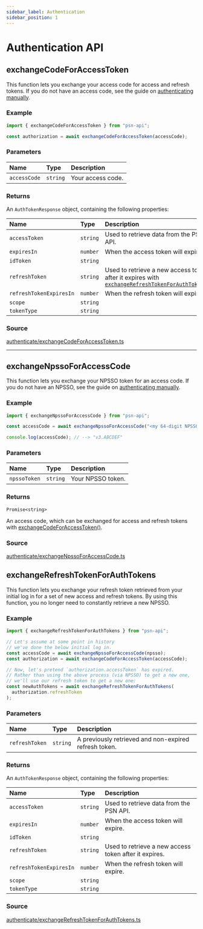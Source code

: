 ```yaml
---
sidebar_label: Authentication
sidebar_position: 1
---
```


# Authentication API

## exchangeCodeForAccessToken

This function lets you exchange your access code for access and refresh tokens. If you do not have an access code, see the guide on [authenticating manually](/authentication/authenticating-manually).

### Example

```ts
import { exchangeCodeForAccessToken } from "psn-api";

const authorization = await exchangeCodeForAccessToken(accessCode);
```

### Parameters

| Name         | Type     | Description       |
| :----------- | :------- | :---------------- |
| `accessCode` | `string` | Your access code. |

### Returns

An `AuthTokenResponse` object, containing the following properties:

| Name                    | Type     | Description                                                                                                                                                   |
| :---------------------- | :------- | :------------------------------------------------------------------------------------------------------------------------------------------------------------ |
| `accessToken`           | `string` | Used to retrieve data from the PSN API.                                                                                                                       |
| `expiresIn`             | `number` | When the access token will expire.                                                                                                                            |
| `idToken`               | `string` |                                                                                                                                                               |
| `refreshToken`          | `string` | Used to retrieve a new access token after it expires with [`exchangeRefreshTokenForAuthTokens()`](/api-docs/authentication#exchangerefreshtokenforauthtokens) |
| `refreshTokenExpiresIn` | `number` | When the refresh token will expire.                                                                                                                           |
| `scope`                 | `string` |                                                                                                                                                               |
| `tokenType`             | `string` |                                                                                                                                                               |

### Source

[authenticate/exchangeCodeForAccessToken.ts](https://github.com/achievements-app/psn-api/blob/main/src/authenticate/exchangeCodeForAccessToken.ts)

---

## exchangeNpssoForAccessCode

This function lets you exchange your NPSSO token for an access code. If you do not have an NPSSO, see the guide on [authenticating manually](/authentication/authenticating-manually).

### Example

```ts
import { exchangeNpssoForAccessCode } from "psn-api";

const accessCode = await exchangeNpssoForAccessCode("<my 64-digit NPSSO>");

console.log(accessCode); // --> "v3.ABCDEF"
```

### Parameters

| Name         | Type     | Description       |
| :----------- | :------- | :---------------- |
| `npssoToken` | `string` | Your NPSSO token. |

### Returns

`Promise<string>`

An access code, which can be exchanged for access and refresh tokens with [exchangeCodeForAccessToken()](/api-docs/authentication#exchangecodeforaccesstoken).

### Source

[authenticate/exchangeNpssoForAccessCode.ts](https://github.com/wescopeland/psn-api/blob/main/src/authenticate/exchangeNpssoForAccessCode.ts)

## exchangeRefreshTokenForAuthTokens

This function lets you exchange your refresh token retrieved from your initial log in for a set of new access and refresh tokens. By using this function, you no longer need to constantly retrieve a new NPSSO.

### Example

```ts
import { exchangeRefreshTokenForAuthTokens } from "psn-api";

// Let's assume at some point in history
// we've done the below initial log in.
const accessCode = await exchangeNpssoForAccessCode(npsso);
const authorization = await exchangeCodeForAccessToken(accessCode);

// Now, let's pretend `authorization.accessToken` has expired.
// Rather than using the above process (via NPSSO) to get a new one,
// we'll use our refresh token to get a new one:
const newAuthTokens = await exchangeRefreshTokenForAuthTokens(
  authorization.refreshToken
);
```

### Parameters

| Name           | Type     | Description                                           |
| :------------- | :------- | :---------------------------------------------------- |
| `refreshToken` | `string` | A previously retrieved and non-expired refresh token. |

### Returns

An `AuthTokenResponse` object, containing the following properties:

| Name                    | Type     | Description                                           |
| :---------------------- | :------- | :---------------------------------------------------- |
| `accessToken`           | `string` | Used to retrieve data from the PSN API.               |
| `expiresIn`             | `number` | When the access token will expire.                    |
| `idToken`               | `string` |                                                       |
| `refreshToken`          | `string` | Used to retrieve a new access token after it expires. |
| `refreshTokenExpiresIn` | `number` | When the refresh token will expire.                   |
| `scope`                 | `string` |                                                       |
| `tokenType`             | `string` |                                                       |

### Source

[authenticate/exchangeRefreshTokenForAuthTokens.ts](https://github.com/achievements-app/psn-api/blob/main/src/authenticate/exchangeRefreshTokenForAuthTokens.ts)
